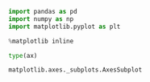 

```python
import pandas as pd
import numpy as np
import matplotlib.pyplot as plt

%matplotlib inline
```


```python
type(ax)
```




    matplotlib.axes._subplots.AxesSubplot




```python

```
